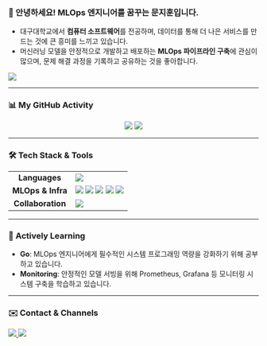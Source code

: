 ### 👋 안녕하세요! MLOps 엔지니어를 꿈꾸는 문지훈입니다.

- 대구대학교에서 **컴퓨터 소프트웨어**를 전공하며, 데이터를 통해 더 나은 서비스를 만드는 것에 큰 흥미를 느끼고 있습니다.
- 머신러닝 모델을 안정적으로 개발하고 배포하는 **MLOps 파이프라인 구축**에 관심이 많으며, 문제 해결 과정을 기록하고 공유하는 것을 좋아합니다.

<p align="left"> 
  <img src="https://komarev.com/ghpvc/?username=jihun-moon&label=Profile%20Views&color=ff69b4&style=for-the-badge"/>
</p>

---

### 📊 My GitHub Activity
<p align="center">
  <img src="https://github-readme-stats.vercel.app/api?username=jihun-moon&show_icons=true&theme=radical&rank_icon=github" />
  <img src="https://github-readme-stats.vercel.app/api/top-langs/?username=jihun-moon&layout=compact&theme=radical" />
</p>

---

### 🛠️ Tech Stack & Tools

<table>
  <tr>
    <td align="center"><strong>Languages</strong></td>
    <td>
      <img src="https://img.shields.io/badge/Python-3776AB?style=for-the-badge&logo=Python&logoColor=white"/>
    </td>
  </tr>
  <tr>
    <td align="center"><strong>MLOps & Infra</strong></td>
    <td>
      <img src="https://img.shields.io/badge/Docker-2496ED?style=for-the-badge&logo=Docker&logoColor=white"/>
      <img src="https://img.shields.io/badge/Kubernetes-326CE5?style=for-the-badge&logo=Kubernetes&logoColor=white"/>
      <img src="https://img.shields.io/badge/Amazon_AWS-232F3E?style=for-the-badge&logo=Amazon-AWS&logoColor=white"/>
      <img src="https://img.shields.io/badge/GitHub_Actions-2088FF?style=for-the-badge&logo=GitHub-Actions&logoColor=white"/>
      <img src="https://img.shields.io/badge/Terraform-7B42BC?style=for-the-badge&logo=Terraform&logoColor=white"/>
    </td>
  </tr>
  <tr>
    <td align="center"><strong>Collaboration</strong></td>
    <td>
      <img src="https://img.shields.io/badge/Notion-000000?style=for-the-badge&logo=notion&logoColor=white"/>
    </td>
  </tr>
</table>

---

### 🌱 Actively Learning

- **Go**: MLOps 엔지니어에게 필수적인 시스템 프로그래밍 역량을 강화하기 위해 공부하고 있습니다.
- **Monitoring**: 안정적인 모델 서빙을 위해 Prometheus, Grafana 등 모니터링 시스템 구축을 학습하고 있습니다.

---

### ✉️ Contact & Channels

<p align="left">
  <a href="mailto:jihun0948@naver.com">
    <img src="https://img.shields.io/badge/Email-03C75A?style=for-the-badge&logo=naver&logoColor=white"/>
  </a>
  <a href="https://www.notion.so/26d72d9f979f8097a1c1d6585ec7feec">
    <img src="https://img.shields.io/badge/Portfolio-FFFFFF?style=for-the-badge&logo=Notion&logoColor=black"/>
  </a>
</p>
